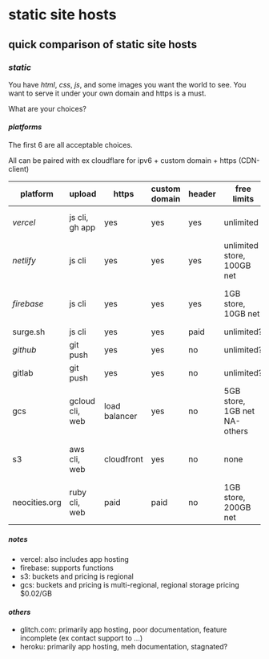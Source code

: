 # static site hosts

## quick comparison of static site hosts


### _static_

You have _html_, _css_, _js_, and some images you want the world to see.
You want to serve it under your own domain and https is a must.

What are your choices?

#### _platforms_

The first 6 are all acceptable choices.

All can be paired with ex cloudflare for ipv6 + custom domain + https (CDN-client)

<!-- prettier-ignore -->
| platform      | upload          | https         | custom domain | header | free limits                  | pricing / month               |
| ------------- | --------------- | ------------- | ------------- | ------ | ---------------------------- | ----------------------------- |
| _vercel_      | js cli, gh app  | yes           | yes           | yes    | unlimited                    | opt. $20: more builds         |
| _netlify_     | js cli          | yes           | yes           | yes    | unlimited store, 100GB net   | $0.20/GB net                  |
| _firebase_    | js cli          | yes           | yes           | yes    | 1GB store, 10GB net          | $0.25/GB store, $0.15/GB net  |
| surge.sh      | js cli          | yes           | yes           | paid   | unlimited?                   | opt. $30                      |
| _github_      | git push        | yes           | yes           | no     | unlimited?                   | opt. github pro               |
| gitlab        | git push        | yes           | yes           | no     | unlimited?                   | opt. gitlab                   |
| gcs           | gcloud cli, web | load balancer | yes           | no     | 5GB store, 1GB net NA-others | $0.026/GB store, $0.12/GB net |
| s3            | aws cli, web    | cloudfront    | yes           | no     | none                         | $0.023/GB store, $0.09/GB net |
| neocities.org | ruby cli, web   | paid          | paid          | no     | 1GB store, 200GB net         | opt. $5: 50GB store, 3TB net  |

##### _notes_

- vercel: also includes app hosting
- firebase: supports functions
- s3: buckets and pricing is regional
- gcs: buckets and pricing is multi-regional, regional storage pricing \$0.02/GB

#### _others_

- glitch.com: primarily app hosting, poor documentation, feature incomplete (ex contact support to ...)
- heroku: primarily app hosting, meh documentation, stagnated?

